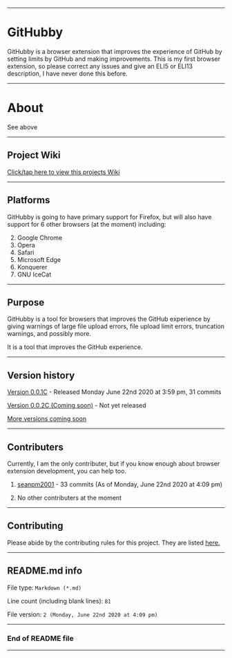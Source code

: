 
***

# GitHubby
GitHubby is a browser extension that improves the experience of GitHub by setting limits by GitHub and making improvements. This is my first browser extension, so please correct any issues and give an ELI5 or ELI13 description, I have never done this before.

***

# About

See above

***

## Project Wiki

[Click/tap here to view this projects Wiki](https://github.com/seanpm2001/GitHubby/Wiki/)

***

## Platforms

GitHubby is going to have primary support for Firefox, but will also have support for 6 other browsers (at the moment) including:

2. Google Chrome
3. Opera
4. Safari
5. Microsoft Edge
6. Konquerer
7. GNU IceCat

***

## Purpose

GitHubby is a tool for browsers that improves the GitHub experience by giving warnings of large file upload errors, file upload limit errors, truncation warnings, and possibly more.

It is a tool that improves the GitHub experience.

***

## Version history

[Version 0.0.1C](https://github.com/seanpm2001/GitHubby/releases/tag/V0.0.1C/) - Released Monday June 22nd 2020 at 3:59 pm, 31 commits

[Version 0.0.2C (Coming soon)](127.0.0.1) - Not yet released

[More versions coming soon](https://www.example.com/)

***

## Contributers

Currently, I am the only contributer, but if you know enough about browser extension development, you can help too.

1. [seanpm2001](https://github.com/seanpm2001/) - 33 commits (As of Monday, June 22nd 2020 at 4:09 pm)

2. No other contributers at the moment

***

## Contributing

Please abide by the contributing rules for this project. They are listed [here.](https://github.com/seanpm2001/GitHubby/CONTRIBUTING.md)

***

## README.md info

File type: `Markdown (*.md)`

Line count (including blank lines): `81`

File version: `2 (Monday, June 22nd 2020 at 4:09 pm)`

***

### End of README file

***

